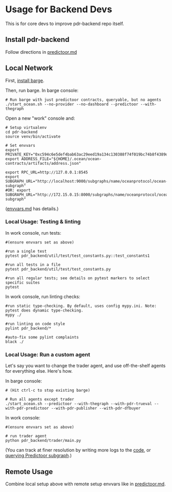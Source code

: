<!--
Copyright 2023 Ocean Protocol Foundation
SPDX-License-Identifier: Apache-2.0
-->

# Usage for Backend Devs

This is for core devs to improve pdr-backend repo itself.

## Install pdr-backend

Follow directions in [predictoor.md](predictoor.md)

## Local Network

First, [install barge](barge.md#install-barge).

Then, run barge. In barge console:
```console
# Run barge with just predictoor contracts, queryable, but no agents
./start_ocean.sh --no-provider --no-dashboard --predictoor --with-thegraph
```

Open a new "work" console and:
```console
# Setup virtualenv
cd pdr-backend
source venv/bin/activate

# Set envvars
export PRIVATE_KEY="0xc594c6e5def4bab63ac29eed19a134c130388f74f019bc74b8f4389df2837a58"
export ADDRESS_FILE="${HOME}/.ocean/ocean-contracts/artifacts/address.json"

export RPC_URL=http://127.0.0.1:8545
export SUBGRAPH_URL="http://localhost:9000/subgraphs/name/oceanprotocol/ocean-subgraph"
#OR: export SUBGRAPH_URL="http://172.15.0.15:8000/subgraphs/name/oceanprotocol/ocean-subgraph"
```

([envvars.md](envvars.md) has details.)

### Local Usage: Testing & linting

In work console, run tests:
```console
#(ensure envvars set as above)

#run a single test
pytest pdr_backend/util/test/test_constants.py::test_constants1

#run all tests in a file
pytest pdr_backend/util/test/test_constants.py

#run all regular tests; see details on pytest markers to select specific suites
pytest
```

In work console, run linting checks:
```console
#run static type-checking. By default, uses config mypy.ini. Note: pytest does dynamic type-checking.
mypy ./

#run linting on code style
pylint pdr_backend/*

#auto-fix some pylint complaints
black ./
```

### Local Usage: Run a custom agent

Let's say you want to change the trader agent, and use off-the-shelf agents for everything else. Here's how.

In barge console:
```console
# (Hit ctrl-c to stop existing barge)

# Run all agents except trader
./start_ocean.sh --predictoor --with-thegraph --with-pdr-trueval --with-pdr-predictoor --with-pdr-publisher --with-pdr-dfbuyer
```

In work console:
```console
#(ensure envvars set as above)

# run trader agent
python pdr_backend/trader/main.py
```

(You can track at finer resolution by writing more logs to the [code](../pdr_backend/predictoor/approach3/predictoor_agent3.py), or [querying Predictoor subgraph](subgraph.md).)

## Remote Usage

Combine local setup above with remote setup envvars like in [predictoor.md](predictoor.md).
